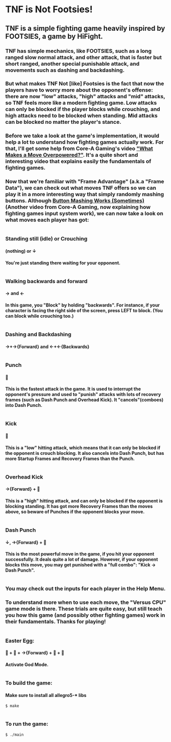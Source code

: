 # TNF is Not Footsies!

## TNF is a simple fighting game heavily inspired by FOOTSIES, a game by HiFight.

### TNF has simple mechanics, like FOOTSIES, such as a long ranged slow normal attack, and other attack, that is faster but short ranged, another special punishable attack, and movements such as dashing and backdashing. 

### But what makes TNF Not [like] Footsies is the fact that now the players have to worry more about the opponent's offense: there are now "low" attacks, "high" attacks and "mid" attacks, so TNF feels more like a modern fighting game. Low attacks can only be blocked if the player blocks while crouching, and high attacks need to be blocked when standing. Mid attacks can be blocked no matter the player's stance.

### Before we take a look at the game's implementation, it would help a lot to understand how fighting games actually work. For that, I'll get some help from Core-A Gaming's video ["What Makes a Move Overpowered?"](https://www.youtube.com/watch?v=uQnfm911Xoc). It's a quite short and interesting video that explains easily the fundamentals of fighting games.

### Now that we're familiar with "Frame Advantage" (a.k.a "Frame Data"), we can check out what moves TNF offers so we can play it in a more interesting way that simply randomly mashing buttons. Although [Button Mashing Works (Sometimes)](https://www.youtube.com/watch?v=b2wX4EiD5tg) (Another video from Core-A Gaming, now explaining how fighting games input system work), we can now take a look on what moves each player has got:

#

### Standing still (idle) or Crouching
#### (nothing) or ↓
#### You're just standing there waiting for your opponent.
#

### Walking backwards and forward
#### → and ←
#### In this game, you "Block" by holding "backwards". For instance, if your character is facing the right side of the screen, press LEFT to block. (You can block while crouching too.)
#

### Dashing and Backdashing
#### →+→{Forward} and ←+←{Backwards}
#

### Punch
#### 👊
#### This is the fastest attack in the game. It is used to interrupt the opponent's pressure and used to "punish" attacks with lots of recovery frames (such as Dash Punch and Overhead Kick). It "cancels"(comboes) into Dash Punch.
#

### Kick
#### 👟
#### This is a "low" hitting attack, which means that it can only be blocked if the opponent is crouch blocking. It also cancels into Dash Punch, but has more Startup Frames and Recovery Frames than the Punch.
#

### Overhead Kick
#### →{Forward} + 👟
#### This is a "high" hitting attack, and can only be blocked if the opponent is blocking standing. It has got more Recovery Frames than the moves above, so beware of Punches if the opponent blocks your move.
#

### Dash Punch
#### ↓, →{Forward} + 👊
#### This is the most powerful move in the game, if you hit your opponent successfully. It deals quite a lot of damage. However, if your opponent blocks this move, you may get punished with a "full combo": "Kick -> Dash Punch".
#

### You may check out the inputs for each player in the Help Menu.

### To understand more when to use each move, the "Versus CPU" game mode is there. These trials are quite easy, but still teach you how this game (and possibly other fighting games) work in their fundamentals. Thanks for playing!
#

### Easter Egg:
#### 👊 + 👊 + →{Forward} + 👟 + 👊
#### Activate God Mode.
#

### To build the game:
#### Make sure to install all allegro5-* libs

```console
$ make
```
#
### To run the game:
```console
$ ./main
```